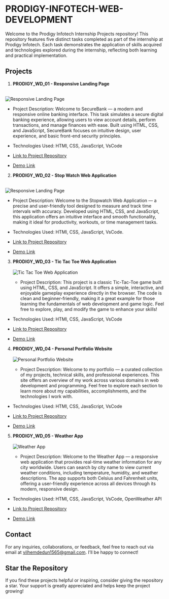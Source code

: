 # PRODIGY-INFOTECH-WEB-DEVELOPMENT

Welcome to the Prodigy Infotech Internship Projects repository!
This repository features five distinct tasks completed as part of the internship at Prodigy Infotech. Each task demonstrates the application of skills acquired and technologies explored during the internship, reflecting both learning and practical implementation.  

## Projects

1. **PRODIGY_WD_01 - Responsive Landing Page**
</br></br>
<img alt="Responsive Landing Page" src="https://vilhem-2004.github.io/PRODIGY-WEB-DEVELOPMENT/SecureBank.jpg" />

- Project Description:
Welcome to SecureBank — a modern and responsive online banking interface. This task simulates a secure digital banking experience, allowing users to view account details, perform transactions, and manage finances with ease. Built using HTML, CSS, and JavaScript, SecureBank focuses on intuitive design, user experience, and basic front-end security principles.

- Technologies Used: HTMl, CSS, JavaScript, VsCode

- [Link to Project Repository](https://github.com/VILHEM-2004/PRODIGY-WEB-DEVELOPMENT/tree/main/PRODIGY_WD_01)

- [Demo Link](https://vilhem-2004.github.io/PRODIGY-WEB-DEVELOPMENT/PRODIGY_WD_01/)
  
2. **PRODIGY_WD_02 - Stop Watch Web Application**
   </br></br>
<img alt="Responsive Landing Page" src="https://vilhem-2004.github.io/PRODIGY-WEB-DEVELOPMENT/Stopwatch.jpg" />

- Project Description:
Welcome to the Stopwatch Web Application — a precise and user-friendly tool designed to measure and track time intervals with accuracy. Developed using HTML, CSS, and JavaScript, this application offers an intuitive interface and smooth functionality, making it ideal for productivity, workouts, or time management tasks.

- Technologies Used: HTMl, CSS, JavaScript, VsCode.

- [Link to Project Repository](https://github.com/VILHEM-2004/PRODIGY-WEB-DEVELOPMENT/tree/main/PRODIGY_WD_02)

- [Demo Link](https://vilhem-2004.github.io/PRODIGY-WEB-DEVELOPMENT/PRODIGY_WD_02/)

3. **PRODIGY_WD_03 - Tic Tac Toe Web Application**
  </br></br>
   <img alt="Tic Tac Toe Web Application" src="https://vilhem-2004.github.io/PRODIGY-WEB-DEVELOPMENT/Tic Tac Toe.jpg" />

   - Project Description:
This project is a classic Tic-Tac-Toe game built using HTML, CSS, and JavaScript. It offers a simple, interactive, and enjoyable gameplay experience directly in the browser. The code is clean and beginner-friendly, making it a great example for those learning the fundamentals of web development and game logic. Feel free to explore, play, and modify the game to enhance your skills!

- Technologies Used:  HTMl, CSS, JavaScript, VsCode

- [Link to Project Repository](https://github.com/VILHEM-2004/PRODIGY-WEB-DEVELOPMENT/tree/main/PRODIGY_WD_03)

- [Demo Link](https://vilhem-2004.github.io/PRODIGY-WEB-DEVELOPMENT/PRODIGY_WD_03/)
  
4. **PRODIGY_WD_04 - Personal Portfolio Website**
   </br></br>
    <img alt="Personal Portfolio Website" src="https://vilhem-2004.github.io/PRODIGY-WEB-DEVELOPMENT/Portfolie.jpg" />

    - Project Description:
Welcome to my portfolio — a curated collection of my projects, technical skills, and professional experiences. This site offers an overview of my work across various domains in web development and programming. Feel free to explore each section to learn more about my capabilities, accomplishments, and the technologies I work with.

- Technologies Used:  HTMl, CSS, JavaScript, VsCode
  
- [Link to Project Repository](https://github.com/VILHEM-2004/PRODIGY-WEB-DEVELOPMENT/tree/main/PRODIGY_WD_04)

- [Demo Link](https://vilhem-2004.github.io/PRODIGY-WEB-DEVELOPMENT/PRODIGY_WD_04/)

5. **PRODIGY_WD_05 - Weather App**
    </br></br>
   <img alt="Weather App" src="https://vilhem-2004.github.io/PRODIGY-WEB-DEVELOPMENT/Weather Pro.jpg" />

    - Project Description:
Welcome to the Weather App — a responsive web application that provides real-time weather information for any city worldwide. Users can search by city name to view current weather conditions, including temperature, humidity, and weather descriptions. The app supports both Celsius and Fahrenheit units, offering a user-friendly experience across all devices through its modern, responsive design.

- Technologies Used:  HTMl, CSS, JavaScript, VsCode, OpenWeather API
  
- [Link to Project Repository](https://github.com/VILHEM-2004/PRODIGY-WEB-DEVELOPMENT/tree/main/PRODIGY_WD_05)

- [Demo Link](https://vilhem-2004.github.io/PRODIGY-WEB-DEVELOPMENT/PRODIGY_WD_05/)

## Contact

For any inquiries, collaborations, or feedback, feel free to reach out via email at vilhemdedun1565@gmail.com. I’ll be happy to connect!

## Star the Repository

If you find these projects helpful or inspiring, consider giving the repository a star. Your support is greatly appreciated and helps keep the project growing!
